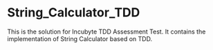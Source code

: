 # String_Calculator_TDD
This is the solution for Incubyte TDD Assessment Test. It contains the implementation of String Calculator based on TDD.
